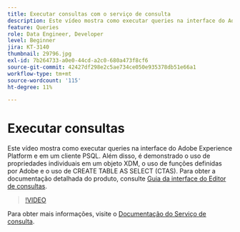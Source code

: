 ```yaml
---
title: Executar consultas com o serviço de consulta
description: Este vídeo mostra como executar queries na interface do Adobe Experience Platform e em um cliente PSQL. Além disso, é demonstrado o uso de propriedades individuais em um objeto XDM, o uso de funções definidas por Adobe e o uso de CREATE TABLE AS SELECT (CTAS).
feature: Queries
role: Data Engineer, Developer
level: Beginner
jira: KT-3140
thumbnail: 29796.jpg
exl-id: 7b264733-a0e0-44cd-a2c0-680a473f8cf6
source-git-commit: 42427df298e2c5ae734ce050e935378db51e66a1
workflow-type: tm+mt
source-wordcount: '115'
ht-degree: 11%

---
```


# Executar consultas

Este vídeo mostra como executar queries na interface do Adobe Experience Platform e em um cliente PSQL. Além disso, é demonstrado o uso de propriedades individuais em um objeto XDM, o uso de funções definidas por Adobe e o uso de CREATE TABLE AS SELECT (CTAS). Para obter a documentação detalhada do produto, consulte [Guia da interface do Editor de consultas](https://experienceleague.adobe.com/docs/experience-platform/query/ui/user-guide.html?lang=pt-BR).

>[!VIDEO](https://video.tv.adobe.com/v/29796?quality=12&learn=on)

Para obter mais informações, visite o [Documentação do Serviço de consulta](https://experienceleague.adobe.com/docs/experience-platform/query/home.html?lang=pt-BR).
